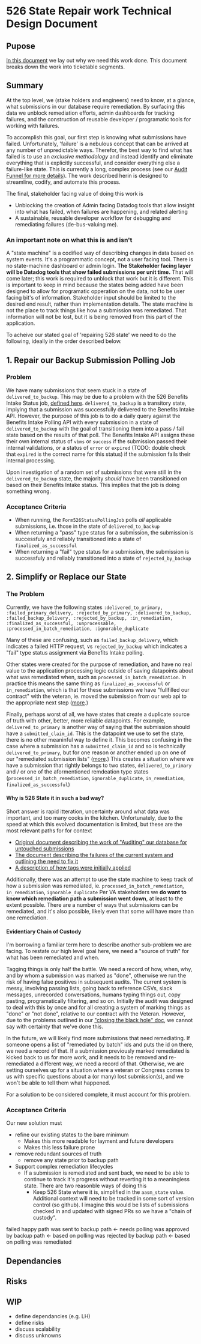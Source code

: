 # 526 State Repair work Technical Design Document

## Pupose
[In this document](https://github.com/department-of-veterans-affairs/va.gov-team/blob/master/products/disability/526ez/engineering_research/untouched_submission_audit/closing_the_blackhole.md) we lay out why we need this work done. This document breaks down the work into ticketable segments.

## Summary
At the top level, we (stake holders and engineers) need to know, at a glance, what submissions in our database require remediation. By surfacing this data we unblock remediation efforts, admin dashboards for tracking failures, and the construction of reusable developer / programatic tools for working with failures.

To accomplish this goal, our first step is knowing what submissions have failed.  Unfortunately, 'failure' is a nebulous concept that can be arrived at any number of unpredictable ways. Therefor, the best way to find what has failed is to use an *exclusive methodology* and instead identify and eliminate everything that is explicitly successful, and consider everything else a failure-like state. This is currently a long, complex process (see our [Audit Funnel for more details](https://github.com/department-of-veterans-affairs/va.gov-team/blob/master/products/disability/526ez/engineering_research/untouched_submission_audit/funnel_logic.md)). The work described herin is designed to streamline, codify, and automate this process.

The final, stakeholder facing value of doing this work is
- Unblocking the creation of Admin facing Datadog tools that allow insight into what has failed, when failures are happening, and related alerting
- A sustainable, reusable developer workflow for debugging and remediating failures (de-bus-valuing me).

### An important note on what this is and isn't
A "state machine" is a codified way of describing changes in data based on system events. It's a programmatic concept, not a user facing tool. There is no state-machine dashboard or admin login. **The Stakeholder facing layer will be Datadog tools that show failed submissions per unit time.** That will come later; this work is required to unblock that work but it is different. This is important to keep in mind because the states being added have been designed to allow for programatic opperation on the data, not to be user facing bit's of information. Stakeholder input should be limited to the desired end result, rather than implementation details. The state machine is not the place to track things like how a submission was remediated. That information will not be lost, but it is being removed from this part of the application.

To acheive our stated goal of 'repairing 526 state' we need to do the following, ideally in the order described below.

## 1. Repair our Backup Submission Polling Job
### Problem
We have many submissions that seem stuck in a state of `delivered_to_backup`. This may be due to a problem with the 526 Benefits Intake Status job, [defined here](https://github.com/department-of-veterans-affairs/vets-api/blob/master/app/sidekiq/form526_status_polling_job.rb).  `delivered_to_backup` is a transitory state, implying that a submission was successfully delivered to the Benefits Intake API. However, the purpose of this job is to do a daily query against the Benefits Intake Polling API with every submission in a state of `delivered_to_backup` with the goal of transitioning them into a pass / fail state based on the results of that poll.  The Benefits Intake API assigns these their own internal status of `vbms` or `success` if the submission passed their internal validations, or a status of `error` or `expired` (TODO: double check that `expired` is the correct name for this status) if the submission fails their internal processing. 

Upon investigation of a random set of submissions that were still in the `delivered_to_backup` state, the majority *should* have been transitioned on based on their Benefits Intake status. This implies that the job is doing something wrong.

### Acceptance Criteria
- When running, the `Form526StatusPollingJob` polls *all* applicable submissions, i.e. those in the state of `delivered_to_backup`
- When returning a "pass" type status for a submission, the submission is successfuly and reliably transitioned into a state of `finalized_as_successful`
- When returning a "fail" type status for a submission, the submission is successfuly and reliably transitioned into a state of `rejected_by_backup`

## 2. Simplify or Replace our State

### The Problem
Currently, we have the following states
`:delivered_to_primary, :failed_primary_delivery, :rejected_by_primary, :delivered_to_backup, :failed_backup_delivery, :rejected_by_backup, :in_remediation, :finalized_as_successful, :unprocessable, :processed_in_batch_remediation, :ignorable_duplicate`

Many of these are confusing, such as `failed_backup_delivery`, which indicates a failed HTTP request, vs `rejected_by_backup` which indicates a "fail" type status assignment via Benefits Intake polling.

Other states were created for the purpose of remediation, and have no real value to the application processing logic outside of saving datapoints about what was remediated when, such as `processed_in_batch_remediation`.  In practice this means the same thing as `finalized_as_successful` or `in_remediation`, which is that for these submissions we have "fullfilled our contract" with the veteran, ie. moved the submission from our web api to the appropriate next step ([more](https://github.com/department-of-veterans-affairs/va.gov-team/blob/master/products/disability/526ez/engineering_research/untouched_submission_audit/funnel_logic.md#what-is-an-untouched-submission).)

Finally, perhaps worst of all, we have states that create a duplicate source of truth with other, better, more reliable datapoints. For example, `delivered_to_primary` is another way of saying that the submission should have a `submitted_claim_id`. This is the datapoint we use to set the state, there is no other meaninful way to define it. This becomes confusing in the case where a submission has a `submitted_claim_id` and so is technically `delivered_to_primary`, but for one reason or another ended up on one of our "remediated submission lists" ([more](https://github.com/department-of-veterans-affairs/va.gov-team/blob/master/products/disability/526ez/engineering_research/untouched_submission_audit/funnel_logic.md#determining-state).) This creates a situation where we have a submission that rightly belongs to two states, `delivered_to_primary` and / or one of the aformentioned remdeation type states (`processed_in_batch_remediation`, `ignorable_duplicate`, `in_remediation`, `finalized_as_successful`)

#### Why is 526 State it in such a bad way?

Short answer is rapid itteration, uncertainty around what data was important, and too many cooks in the kitchen. Unfortunately, due to the speed at which this evolved documentation is limited, but these are the most relevant paths for for context

- [Original document describing the work of "Auditing" our database for untouched submissions](https://github.com/department-of-veterans-affairs/va.gov-team/blob/master/products/disability/526ez/engineering_research/post_remediation_audit_for_untouched_submissions.md)
- [The document describing the failures of the current system and outlining the need to fix it](https://github.com/department-of-veterans-affairs/va.gov-team/blob/master/products/disability/526ez/engineering_research/untouched_submission_audit/closing_the_blackhole.md)
- [A description of how tags were initially applied](https://github.com/department-of-veterans-affairs/va.gov-team/blob/master/products/disability/526ez/engineering_research/untouched_submission_audit/funnel_logic.md)

Additionally, there was an attempt to use the state machine to keep track of how a submission was remediated, ie. `processed_in_batch_remediation`, `in_remediation`, `ignorable_duplicate` Per VA stakeholders we **do want to know which remediation path a submission went down**, at least to the extent possible. There are a number of ways that submissions can be remediated, and it's also possible, likely even that some will have more than one remediation. 

#### Evidentiary Chain of Custody

I'm borrowing a familiar term here to describe another sub-problem we are facing. To restate our high level goal here, we need a "source of truth" for what has been remediated and when. 

Tagging things is only half the battle. We need a record of how, when, why, and by whom a submission was marked as "done", otherwise we run the risk of having false positives in subsequent audits. The current system is messy, involving passing lists, going back to reference CSVs, slack messages, unrecorded conversations, humans typing things out, copy pasting, programatically filtering, and so on. Initially the audit was designed to deal with this by once and for all creating a system of marking things as "done" or "not done", relative to our contract with the Veteran. However, due to the problems outlined in our ["closing the black hole" doc](https://github.com/department-of-veterans-affairs/va.gov-team/blob/master/products/disability/526ez/engineering_research/untouched_submission_audit/closing_the_blackhole.md), we cannot say with certainty that we've done this.

In the future, we will likely find more submissions that need remediating. If someone opens a list of "remediated by batch" ids and puts the id on there, we need a record of that. If a submission previously marked remediated is kicked back to us for more work, and it needs to be removed and re-remediated a different way, we need a record of that.  Otherwise, we are setting ourselves up for a situation where a veteran or Congress comes to us with specific questions about a (or many) lost submission(s), and we won't be able to tell them what happened.

For a solution to be considered complete, it must account for this problem. 

### Acceptance Criteria
Our new solution must
- refine our existing states to the bare minimum
  - Makes this more readable for layment and future developers
  - Makes this less failure prone
- remove redundant sources of truth
  - remove any state prior to backup path
- Support complex remediation lifecycles
  - If a submission is remediated and sent back, we need to be able to continue to track it's progress without reverting it to a meaningless state. There are two reasonble ways of doing this
    - Keep 526 State where it is, simplified in the `aasm_state` value.  Additional context will need to be tracked in some sort of version control (so github).  I imagine this would be lists of submissions checked in and updated with signed PRs so we have a "chain of custody". 





failed happy path
was sent to backup path <- needs polling
was approved by backup path <- based on polling
was rejected by backup path <- based on polling
was remediated


## Dependancies

## Risks

## WIP

- define dependancies (e.g. LH)
- define risks
- discuss scalability
- discuss unknowns
